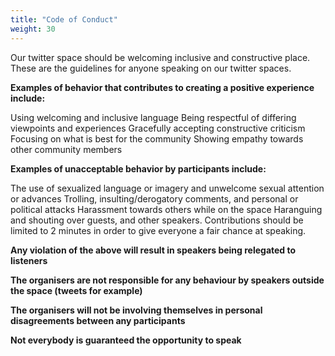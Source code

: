 ```yaml
---
title: "Code of Conduct"
weight: 30
---
```


Our twitter space should be welcoming inclusive and constructive place.
These are the guidelines for anyone speaking on our twitter spaces. 

**Examples of behavior that contributes to creating a positive experience include:**

Using welcoming and inclusive language
Being respectful of differing viewpoints and experiences
Gracefully accepting constructive criticism
Focusing on what is best for the community
Showing empathy towards other community members 
 
**Examples of unacceptable behavior by participants include:**

The use of sexualized language or imagery and unwelcome sexual attention or advances
Trolling, insulting/derogatory comments, and personal or political attacks
Harassment towards others while on the space
Haranguing and shouting over guests, and other speakers. Contributions should be limited to 2 minutes in order to give everyone a fair chance at speaking.

**Any violation of the above will result in speakers being relegated to listeners**


**The organisers are not responsible for any behaviour by speakers outside the space (tweets for example)**

**The organisers will not be involving themselves in personal disagreements between any participants**

**Not everybody is guaranteed the opportunity to speak**



